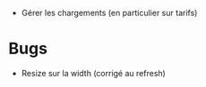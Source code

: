 + Gérer les chargements (en particulier sur tarifs)

# Bugs

+ Resize sur la width (corrigé au refresh)